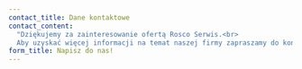```yaml
---
contact_title: Dane kontaktowe
contact_content: 
  "Dziękujemy za zainteresowanie ofertą Rosco Serwis.<br>
  Aby uzyskać więcej informacji na temat naszej firmy zapraszamy do kontaktu z nami codziennie od poniedziałku do piątku w godzinach od 7:00 do 15:00."
form_title: Napisz do nas!
---
```

